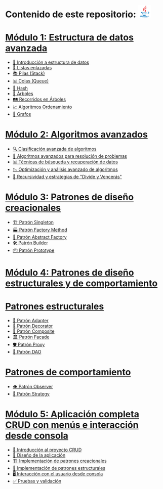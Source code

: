 # Contenido de este repositorio: <a href="https://www.java.com" target="_blank" rel="noreferrer"> <img src="https://raw.githubusercontent.com/devicons/devicon/master/icons/java/java-original.svg" alt="java" width="40" height="40"/>

# Módulo 1: Estructura de datos avanzada
- 📘 Introducción a estructura de datos
- 🔗 Listas enlazadas
- 📚 Pilas (Stack)
- 📊 Colas (Queue)
- 🔐 Hash
- 🌳 Árboles
- 🛤️ Recorridos en Árboles
- 📈 Algoritmos Ordenamiento
- 🔗 Grafos

# Módulo 2: Algoritmos avanzados
- 🔍 Clasificación avanzada de algoritmos
- 🧠 Algoritmos avanzados para resolución de problemas
- 📊 Técnicas de búsqueda y recuperación de datos
- 📉 Optimización y análisis avanzado de algoritmos
- 🔄 Recursividad y estrategias de "Divide y Vencerás"

# Módulo 3: Patrones de diseño creacionales
- 🏗️ Patrón Singleton
- 🏭 Patrón Factory Method
- 🏢 Patrón Abstract Factory
- 🛠️ Patrón Builder
- 📦 Patrón Prototype

# Módulo 4: Patrones de diseño estructurales y de comportamiento

# Patrones estructurales
- 🔌 Patrón Adapter
- 🎨 Patrón Decorator
- 🌳 Patrón Composite
- 🏛️ Patrón Facade
- 🛡️ Patrón Proxy
- 💼 Patrón DAO

# Patrones de comportamiento
- 👁️ Patrón Observer
- 🧠 Patrón Strategy

# Módulo 5: Aplicación completa CRUD con menús e interacción desde consola
- 📂 Introducción al proyecto CRUD
- 📝 Diseño de la aplicación
- 🏗️ Implementación de patrones creacionales
- 🏢 Implementación de patrones estructurales
- 🖥️ Interacción con el usuario desde consola
- ✅ Pruebas y validación
